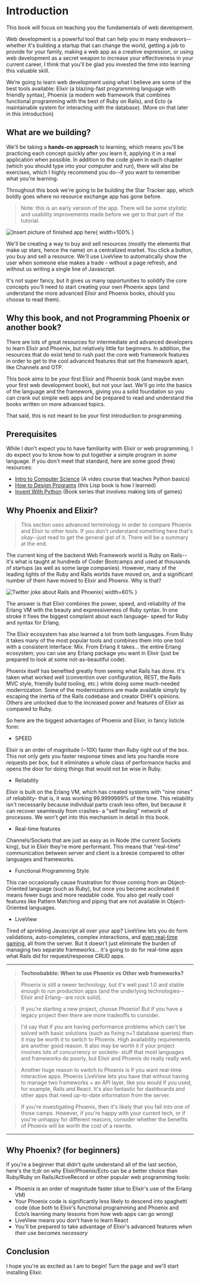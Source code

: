 # Introduction

This book will focus on teaching you the fundamentals of web development.

Web development is a powerful tool that can help you in many endeavors--whether it's building a startup that can change the world, getting a job to provide for your family, making a web app as a creative expression, or using web development as a secret weapon to increase your effectiveness in your current career, I think that you'll be glad you invested the time into learning this valuable skill.

We’re going to learn web development using what I believe are some of the best tools available: Elixir (a blazing-fast programming language with friendly syntax), Phoenix (a modern web framework that combines functional programming with the best of Ruby on Rails), and Ecto (a maintainable system for interacting with the database).  (More on that later in this introduction)

## What are we building?

We'll be taking a **hands-on approach** to learning, which means you'll be practicing each concept quickly after you learn it, applying it in a real application when possible.  In addition to the code given in each chapter (which you should type into your computer and run), there will also be exercises, which I highly recommend you do--if you want to remember what you're learning.

Throughout this book we're going to be building the Star Tracker app, which boldly goes where no resource exchange app has gone before.

> Note: this is an early version of the app.  There will be some stylistic and usability improvements made before we get to that part of the tutorial.

![Insert picture of finished app here](../images/01/example-app-complete.png){ width=100% }

We'll be creating a way to buy and sell resources (mostly the elements that make up stars, hence the name) on a centralized market.  You click a button, you buy and sell a resource.  We'll use LiveView to automatically show the user when someone else makes a trade - without a page refresh, and without us writing a single line of Javascript.

It's not super fancy, but it gives us many opportunities to solidify the core concepts you'll need to start creating your own Phoenix apps (and understand the more advanced Elixir and Phoenix books, should you choose to read them).

## Why this book, and not Programming Phoenix or another book?

There are lots of great resources for intermediate and advanced developers to learn Elixir and Phoenix, but relatively little for beginners.  In addition, the resources that do exist tend to rush past the core web framework features in order to get to the cool advanced features that set the framework apart, like Channels and OTP.

This book aims to be your first Elixir and Phoenix book (and maybe even your first web development book), but not your last.  We'll go into the basics of the language and the framework, giving you a solid foundation so you can crank out simple web apps and be prepared to read and understand the books written on more advanced topics.

That said, this is not meant to be your first introduction to programming.

## Prerequisites

While I don't expect you to have familiarity with Elixir or web programming, I do expect you to know how to put together a simple program in *some* language.  If you don't meet that standard, here are some good (free) resources:

* [Intro to Computer Science](https://www.udacity.com/course/intro-to-computer-science--cs101) (A video course that teaches Python basics)
* [How to Design Programs](http://www.htdp.org/2003-09-26/) (this Lisp book is how I learned)
* [Invent With Python](http://inventwithpython.com/) (Book series that involves making lots of games)

## Why Phoenix and Elixir?

> This section uses advanced terminology in order to compare Phoenix and Elixir to other tools.  If you don't understand something here that's okay--just read to get the general gist of it.  There will be a summary at the end.

The current king of the backend Web Framework world is Ruby on Rails--it's what is taught at hundreds of Coder Bootcamps and used at thousands of startups (as well as some large companies).  However, many of the leading lights of the Ruby and Rails worlds have moved on, and a significant number of them have moved to Elixir and Phoenix.  Why is that?

![Twitter joke about Rails and Phoenix](../images/01/ruby-to-phoenix-joke.png){ width=60% }

The answer is that Elixir combines the power, speed, and reliability of the Erlang VM with the beauty and expressiveness of Ruby syntax.  In one stroke it fixes the biggest complaint about each language- speed for Ruby and syntax for Erlang.

The Elixir ecosystem has also learned a lot from both languages.  From Ruby it takes many of the most popular tools and combines them into one tool with a consistent interface: Mix.  From Erlang it takes... the entire Erlang ecosystem; you can use any Erlang package you want in Elixir (just be prepared to look at some not-as-beautiful code).

Phoenix itself has benefited greatly from seeing what Rails has done.  It's taken what worked well (convention over configuration, REST, the Rails MVC style, friendly build tooling, etc.) while doing some much-needed modernization.  Some of the modernizations are made available simply by escaping the inertia of the Rails codebase and creator DHH's opinions.  Others are unlocked due to the increased power and features of Elixir as compared to Ruby.

So here are the biggest advantages of Phoenix and Elixir, in fancy listicle form:

* SPEED

Elixir is an order of magnitude (~10X) faster than Ruby right out of the box.  This not only gets you faster response times and lets you handle more requests per box, but it eliminates a whole class of performance hacks and opens the door for doing things that would not be wise in Ruby.

* Reliability

Elixir is built on the Erlang VM, which has created systems with "nine nines" of reliability- that is, it was working 99.9999999% of the time.  This reliability isn't necessarily because individual parts crash less often, but because it can recover seamlessly from crashes- a "self healing" network of processes.  We won't get into this mechanism in detail in this book.

* Real-time features

Channels/Sockets that are just as easy as in Node (the current Sockets king), but in Elixir they're more performant.  This means that "real-time" communication between server and client is a breeze compared to other languages and frameworks.

* Functional Programming Style

This can occasionally cause frustration for those coming from an Object-Oriented language (such as Ruby), but once you become acclimated it means fewer bugs and more readable code.  You also get really cool features like Pattern Matching and piping that are not available in Object-Oriented languages.

* LiveView

Tired of sprinkling Javascript all over your app?  LiveView lets you do form validations, auto-completes, complex interactions, and [even real-time gaming](https://gist.github.com/chrismccord/60a5705482d26326675c7b752ed0dacd), all from the server.  But it doesn't just eliminate the burden of managing two separate frameworks... it's going to do for real-time apps what Rails did for request/response CRUD apps.

---

> **Technobabble: When to use Phoenix vs Other web frameworks?**

> Phoenix is still a newer technology, but it's well past 1.0 and stable enough to run production apps (and the underlying technologies--Elixir and Erlang--are rock solid).

> If you're starting a new project, choose Phoenix!  But if you have a legacy project then there are more tradeoffs to consider.

> I'd say that if you are having performance problems which can't be solved with basic solutions (such as fixing n+1 database queries) then it may be worth it to switch to Phoenix.  High availability requirements are another good reason.  It also may be worth it if your project involves lots of concurrency or sockets- stuff that most languages and frameworks do poorly, but Elixir and Phoenix do really really well.

> Another huge reason to switch to Phoenix is if you want real-time interactive apps.  Phoenix LiveView lets you have that without having to manage two frameworks + an API layer, like you would if you used, for example, Rails and React. It's also fantastic for dashboards and other apps that need up-to-date information from the server.

> If you're investigating Phoenix, then it's likely that you fall into one of those camps.  However, if you're happy with your current tech, or if you're unhappy for different reasons, consider whether the benefits of Phoenix will be worth the cost of a rewrite.

---

## Why Phoenix? (for beginners)

If you're a beginner that didn't quite understand all of the last section, here's the tl;dr on why Elixir/Phoenix/Ecto can be a better choice than Ruby/Ruby on Rails/ActiveRecord or other popular web programming tools:

* Phoenix is an order of magnitude faster (due to Elixir's use of the Erlang VM)
* Your Phoenix code is significantly less likely to descend into spaghetti code (due both to Elixir’s functional programming and Phoenix and Ecto’s learning many lessons from how web apps can go wrong)
* LiveView means you don't have to learn React
* You'll be prepared to take advantage of Elixir's advanced features *when their use becomes necessary*

## Conclusion

I hope you're as excited as I am to begin!  Turn the page and we'll start installing Elixir.
